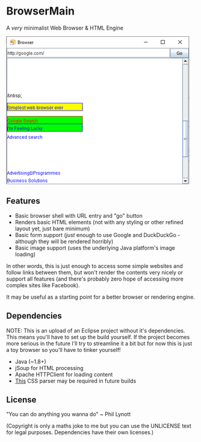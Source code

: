 # BrowserMain
A *very* minimalist Web Browser &amp; HTML Engine

![Screenshot](/screenshot-0.0.1.png)

## Features

* Basic browser shell with URL entry and "go" button
* Renders basic HTML elements (not with any styling or other refined layout yet, just bare minimum)
* Basic form support (*just* enough to use Google and DuckDuckGo - although they will be rendered horribly)
* Basic image support (uses the underlying Java platform's image loading)

In other words, this is just enough to access some simple websites and follow links between them, but won't render the contents very nicely or support all features (and there's probably zero hope of accessing more complex sites like Facebook).

It may be useful as a starting point for a better browser or rendering engine.

## Dependencies

NOTE: This is an upload of an Eclipse project without it's dependencies. This means you'll have to set up the build yourself.
If the project becomes more serious in the future I'll try to streamline it a bit but for now this is just a toy browser so you'll have to tinker yourself!

 * Java (~1.8+)
 * jSoup for HTML processing
 * Apache HTTPClient for loading content
 * [This](https://github.com/phil-brown/jCSS-Parser) CSS parser may be required in future builds

## License

"You can do anything you wanna do" ~ Phil Lynott

(Copyright is only a maths joke to me but you can use the UNLICENSE text for legal purposes. Dependencies have their own licenses.)
